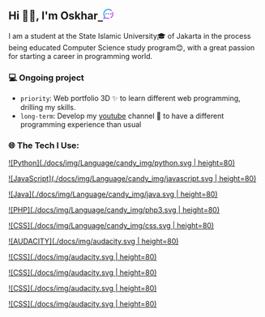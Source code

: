 ## Hi 👋🏼, I'm Oskhar<a href="https://moskhar.my.id">&nbsp;&nbsp;<img width="22" src="docs/img/massage.svg"></img></a>
I am a student at the State Islamic University🎓 of Jakarta in the process being educated Computer Science study program😊, with a great passion for starting a career in programming world.

### 💻 Ongoing project

- `priority`: Web portfolio 3D ✨ to learn different web programming, drilling my skills.
- `long-term`: Develop my [youtube](https://www.youtube.com/@grtrick__) channel 🎥 to have a different programming experience than usual

### 🌐 The Tech I Use:
[![Python](./docs/img/Language/candy_img/python.svg | height=80)](https://github.com/MuhamadOskhar?tab=repositories&language=python)

[![JavaScript](./docs/img/Language/candy_img/javascript.svg | height=80)](https://github.com/MuhamadOskhar?tab=repositories&language=javascript)

[![Java](./docs/img/Language/candy_img/java.svg | height=80)](https://github.com/MuhamadOskhar?tab=repositories&language=java)

[![PHP](./docs/img/Language/candy_img/php3.svg | height=80)](https://github.com/MuhamadOskhar?tab=repositories&language=php)

[![CSS](./docs/img/Language/candy_img/css.svg | height=80)](https://github.com/MuhamadOskhar?tab=repositories&language=css)

[![AUDACITY](./docs/img/audacity.svg | height=80)](https://github.com/MuhamadOskhar?tab=repositories&language=css)

[![CSS](./docs/img/audacity.svg | height=80)](https://github.com/MuhamadOskhar?tab=repositories&language=css)

[![CSS](./docs/img/audacity.svg | height=80)](https://github.com/MuhamadOskhar?tab=repositories&language=css)

[![CSS](./docs/img/audacity.svg | height=80)](https://github.com/MuhamadOskhar?tab=repositories&language=css)

[![CSS](./docs/img/audacity.svg | height=80)](https://github.com/MuhamadOskhar?tab=repositories&language=css)

<br/>